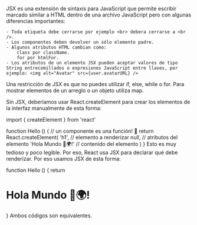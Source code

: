 JSX es una extensión de sintaxis para JavaScript que permite escribir marcado similar a HTML dentro de una archivo JavaScript pero con algunas diferencias importantes:

    - Toda etiqueta debe cerrarse por ejemplo <br> debera cerrarse a <br />.
    - Los componentes deben devolver un sólo elemento padre.
    - Algunos atributos HTML cambian como:
        class por className.
        for por htmlFor.
    - Los atributos de un elemento JSX pueden aceptar valores de tipo String entrecomillados o expresiones JavaScript entre llaves, por ejemplo: <img alt="Avatar" src={user.avatarURL} />

Una restricción de JSX es que no puedes utilizar if, else, while o for. Para mostrar elementos de un arreglo o un objeto utiliza map.

Sin JSX, deberíamos usar React.createElement para crear los elementos de la interfaz manualmente de esta forma:

import { createElement } from 'react'

function Hello () { // un componente es una función! 👀
  return React.createElement(
    'h1', // elemento a renderizar
     null, // atributos del elemento
    'Hola Mundo 👋🌍!' // contenido del elemento
  )
}
Esto es muy tedioso y poco legible. Por eso, React usa JSX para declarar qué debe renderizar. Por eso usamos JSX de esta forma:

function Hello () {
  return <h1>Hola Mundo 👋🌍!</h1>
}
Ambos códigos son equivalentes.

<!-- https://www.reactjs.wiki/que-es-jsx -->
<!-- https://es.react.dev/learn/writing-markup-with-jsx -->


